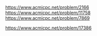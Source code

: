 https://www.acmicpc.net/problem/2166
https://www.acmicpc.net/problem/11758
https://www.acmicpc.net/problem/7869

https://www.acmicpc.net/problem/17386
